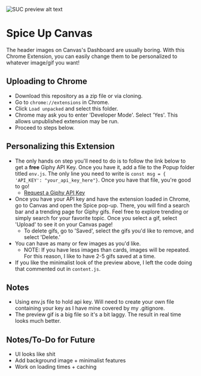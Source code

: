 ![SUC preview alt text](https://github.com/quinnshim2021/Spice-Up-Canvas/blob/background/images/preview.gif)
# Spice Up Canvas
The header images on Canvas's Dashboard are usually boring. With this Chrome Extension, you can easily change them to be personalized to whatever image/gif you want!

## Uploading to Chrome
- Download this repository as a zip file or via cloning.
- Go to `chrome://extensions` in Chrome.
- Click `Load unpacked` and select this folder.
- Chrome may ask you to enter 'Developer Mode'. Select 'Yes'. This allows unpublished extension may be run.
- Proceed to steps below.

## Personalizing this Extension
- The only hands on step you'll need to do is to follow the link below to get a <b>free</b> Giphy API Key. Once you have it, add a file to the Popup folder titled `env.js`. The only line you need to write is `const msg = { 'API_KEY': "your_api_key_here"}`. Once you have that file, you're good to go!
  - <a href='https://support.giphy.com/hc/en-us/articles/360020283431-Request-A-GIPHY-API-Key'>Request a Giphy API Key</a>
- Once you have your API key and have the extension loaded in Chrome, go to Canvas and open the Spice pop-up. There, you will find a search bar and a trending page for Giphy gifs. Feel free to explore trending or simply search for your favorite topic. Once you select a gif, select 'Upload' to see it on your Canvas page! 
  - To delete gifs, go to 'Saved', select the gifs you'd like to remove, and select 'Delete.'
- You can have as many or few images as you'd like. 
  - NOTE: If you have less images than cards, images will be repeated. For this reason, I like to have 2-5 gifs saved at a time.
- If you like the minimalist look of the preview above, I left the code doing that commented out in `content.js`.

## Notes
- Using env.js file to hold api key. Will need to create your own file containing your key as I have mine covered by my .gitignore.
- The preview gif is a big file so it's a bit laggy. The result in real time looks much better.

## Notes/To-Do for Future
- UI looks like shit
- Add background image + minimalist features
- Work on loading times + caching
